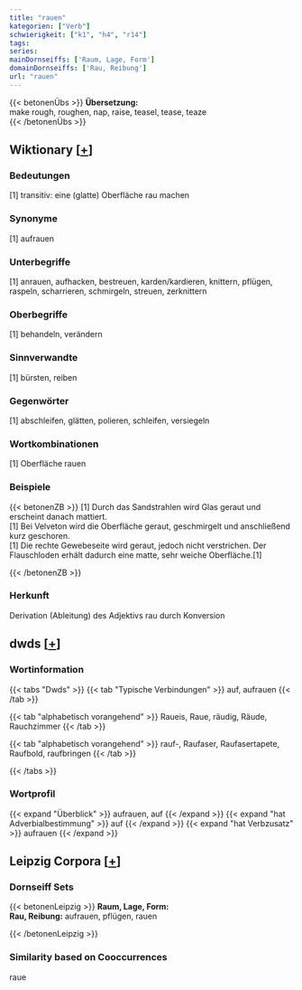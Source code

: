 ```yaml
---
title: "rauen"
kategorien: ["Verb"]
schwierigkeit: ["k1", "h4", "r14"]
tags:
series:
mainDornseiffs: ['Raum, Lage, Form']
domainDornseiffs: ['Rau, Reibung']
url: "rauen"
---
```


{{< betonenÜbs >}}
**Übersetzung:**  
make rough, roughen, nap, raise, teasel, tease, teaze  
{{< /betonenÜbs >}}

## Wiktionary [[+](https://de.wiktionary.org/wiki/rauen)]

### Bedeutungen
[1] transitiv: eine (glatte) Oberfläche rau machen  

### Synonyme
[1] aufrauen  

### Unterbegriffe
[1] anrauen, aufhacken, bestreuen, karden/kardieren, knittern, pflügen, raspeln, scharrieren, schmirgeln, streuen, zerknittern  

### Oberbegriffe
[1] behandeln, verändern  

### Sinnverwandte
[1] bürsten, reiben  

### Gegenwörter
[1] abschleifen, glätten, polieren, schleifen, versiegeln  

### Wortkombinationen
[1] Oberfläche rauen  

### Beispiele
{{< betonenZB >}}
[1] Durch das Sandstrahlen wird Glas geraut und erscheint danach mattiert.  
[1] Bei Velveton wird die Oberfläche geraut, geschmirgelt und anschließend kurz geschoren.  
[1] Die rechte Gewebeseite wird geraut, jedoch nicht verstrichen. Der Flauschloden erhält dadurch eine matte, sehr weiche Oberfläche.[1]  

{{< /betonenZB >}}
### Herkunft
Derivation (Ableitung) des Adjektivs rau durch Konversion  



## dwds [[+](https://www.dwds.de/wb/rauen)]

### Wortinformation
{{< tabs "Dwds" >}}
{{< tab "Typische Verbindungen" >}}
auf, aufrauen
{{< /tab >}}

{{< tab "alphabetisch vorangehend" >}}
Raueis, Raue, räudig, Räude, Rauchzimmer
{{< /tab >}}

{{< tab "alphabetisch vorangehend" >}}
rauf-, Raufaser, Raufasertapete, Raufbold, raufbringen
{{< /tab >}}

{{< /tabs >}}

### Wortprofil
{{< expand "Überblick" >}} aufrauen, auf {{< /expand >}}
{{< expand "hat Adverbialbestimmung" >}} auf {{< /expand >}}
{{< expand "hat Verbzusatz" >}} aufrauen {{< /expand >}}

## Leipzig Corpora [[+](https://corpora.uni-leipzig.de/en/res?word=rauen&corpusId=deu_newscrawl-public_2018)]

### Dornseiff Sets
{{< betonenLeipzig >}}
**Raum, Lage, Form:**  
**Rau, Reibung:** aufrauen, pflügen, rauen  

{{< /betonenLeipzig >}}

### Similarity based on Cooccurrences
raue

